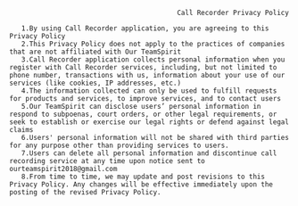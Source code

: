                                               Call Recorder Privacy Policy

       1.By using Call Recorder application, you are agreeing to this Privacy Policy
       2.This Privacy Policy does not apply to the practices of companies that are not affiliated with Our TeamSpirit
       3.Call Recorder application collects personal information when you register with Call Recorder services, including, but not limited to phone number, transactions with us, information about your use of our services (like cookies, IP addresses, etc.)
       4.The information collected can only be used to fulfill requests for products and services, to improve services, and to contact users
       5.Our TeamSpirit can disclose users’ personal information in respond to subpoenas, court orders, or other legal requirements, or seek to establish or exercise our legal rights or defend against legal claims
       6.Users' personal information will not be shared with third parties for any purpose other than providing services to users.
       7.Users can delete all personal information and discontinue call recording service at any time upon notice sent to ourteamspirit2018@gmail.com
       8.From time to time, we may update and post revisions to this Privacy Policy. Any changes will be effective immediately upon the posting of the revised Privacy Policy.
